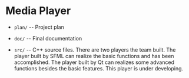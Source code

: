 # Media Player

  * `plan/` -- Project plan

  * `doc/` -- Final documentation

  * `src/` -- C++ source files. There are two players the team built. The player built by SFML can realize the basic functions and has been accomplished. The player built by Qt can realizes some advanced functions besides the basic features. This player is under developing. 